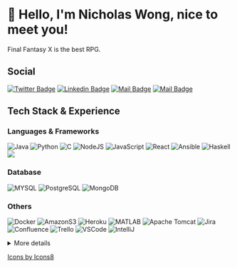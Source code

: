 # 👋 Hello, I'm Nicholas Wong, nice to meet you!

Final Fantasy X is the best RPG.

## Social
[![Twitter Badge](https://img.shields.io/badge/-@WongBacon-1ca0f1?style=flat&labelColor=1ca0f1&logo=twitter&logoColor=white&link=https://twitter.com/wongbacon)](https://twitter.com/wongbacon) [![Linkedin Badge](https://img.shields.io/badge/-Nicholas_Wong-0e76a8?style=flat&labelColor=0e76a8&logo=linkedin&logoColor=white)](https://www.linkedin.com/in/nicholaswongcl/) [![Mail Badge](https://img.shields.io/badge/-@nicholasbacon-e84393?style=flat&labelColor=e84393&logo=instagram&logoColor=white)](https://instagram.com/nicholasbacon) [![Mail Badge](https://img.shields.io/badge/-Nicholas_Wong-c0392b?style=flat&labelColor=c0392b&logo=gmail&logoColor=white)](mailto:nicholaswongcl@gmail.com)

## Tech Stack & Experience
### Languages & Frameworks
<img alt="Java" src="https://img.icons8.com/color/50/000000/java-coffee-cup-logo--v1.png" /> <img alt="Python" src="https://img.icons8.com/color/48/000000/python--v1.png" />
<img alt="C" src="https://img.icons8.com/color/50/000000/c-programming.png"/> 
<img alt="NodeJS" src="https://img.icons8.com/color/50/000000/nodejs.png" />
<img alt="JavaScript" src="https://img.icons8.com/color/50/000000/javascript--v1.png"/>
<img alt="React" src="https://img.icons8.com/color/50/000000/react-native.png"/>
<img alt="Ansible" src="https://img.icons8.com/color/50/000000/ansible.png"/>
<img alt="Haskell" src="https://img.icons8.com/color/50/000000/haskell.png"/>
<img src="https://img.icons8.com/color/50/000000/html-5--v1.png"/>


### Database
<img alt="MYSQL" src="https://img.icons8.com/color/50/000000/mysql-logo.png"/> <img alt="PostgreSQL" src="https://img.icons8.com/color/50/000000/postgreesql.png"/> 
<img alt="MongoDB" src="https://img.icons8.com/color/50/000000/mongodb.png"/> 


### Others
<img alt="Docker" src="https://img.icons8.com/color/50/000000/docker.png"/> <img alt="AmazonS3" src="https://img.icons8.com/color/50/000000/amazon-s3.png"/>
<img alt="Heroku" src="https://img.icons8.com/color/50/000000/heroku.png" />
<img alt="MATLAB" src="https://img.icons8.com/fluency/48/000000/matlab.png"/>
<img alt="Apache Tomcat" src="https://img.icons8.com/color/50/000000/tomcat.png"/>
<img alt="Jira" src="https://img.icons8.com/color/50/000000/jira.png"/>
<img alt="Confluence" src="https://img.icons8.com/color/50/000000/atlassian-confluence.png"/>
<img alt="Trello" src="https://img.icons8.com/color/50/000000/trello.png"/>
<img alt="VSCode" src="https://img.icons8.com/color/48/000000/visual-studio-code-2019.png" />
<img alt="IntelliJ" src="https://img.icons8.com/color/50/000000/intellij-idea.png" /> 


<details>
<summary>
  More details
</summary>
  
<br >
  
  #### GitHub Metrics
  [![Top Langs](https://github-readme-stats.vercel.app/api/top-langs/?username=voltun&lang_count=10)](https://github.com/anuraghazra/github-readme-stats)
  ![GitHub stats](https://github-readme-stats.vercel.app/api?username=voltun&show_icons=true) ![GitHub streak stats](https://github-readme-streak-stats.herokuapp.com/?user=voltun)  
  
  
</details>




<a href="https://icons8.com">Icons by Icons8</a>

<!--
**voltun/voltun** is a ✨ _special_ ✨ repository because its `README.md` (this file) appears on your GitHub profile.

Here are some ideas to get you started:

- 🔭 I’m currently working on ...
- 🌱 I’m currently learning ...
- 👯 I’m looking to collaborate on ...
- 🤔 I’m looking for help with ...
- 💬 Ask me about ...
- 📫 How to reach me: ...
- 😄 Pronouns: ...
- ⚡ Fun fact: ...
-->

